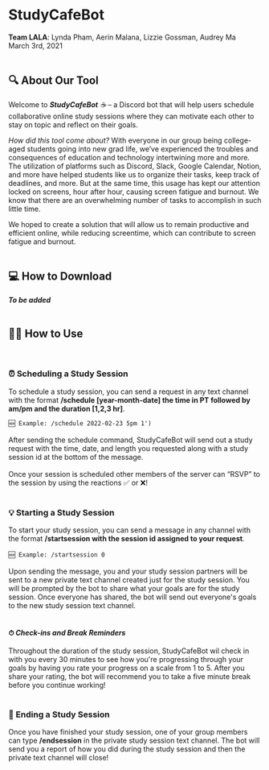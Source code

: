# StudyCafeBot
**Team LALA**: Lynda Pham, Aerin Malana, Lizzie Gossman, Audrey Ma<br>
March 3rd, 2021
<br><br>

## 🔍  About Our Tool

Welcome to _**StudyCafeBot** ☕️_ – a Discord bot that will help users schedule collaborative online study sessions where they can motivate each other to stay on topic and reflect on their goals. 

_How did this tool come about?_ With everyone in our group being college-aged students going into new grad life, we’ve experienced the troubles and consequences of education and technology intertwining more and more. The utilization of platforms such as Discord, Slack, Google Calendar, Notion, and more have helped students like us to organize their tasks, keep track of deadlines, and more. But at the same time, this usage has kept our attention locked on screens, hour after hour, causing screen fatigue and burnout. We know that there are an overwhelming number of tasks to accomplish in such little time.

We hoped to create a solution that will allow us to remain productive and efficient online, while reducing screentime, which can contribute to screen fatigue and burnout.
<br><br>

## 💻  How to Download

_**To be added**_
<br><br>

## 🧑‍💻 How to Use
<br>

### ⏰ Scheduling a Study Session
To schedule a study session, you can send a request in any text channel with the format **/schedule [year-month-date] the time in PT followed by am/pm and the duration [1,2,3 hr]**. <br>

`🆕 Example: /schedule 2022-02-23 5pm 1')`
<br><br>
After sending the schedule command, StudyCafeBot will send out a study request with the time, date, and length you requested along with a study session id at the bottom of the message.<br><br>
Once your session is scheduled other members of the server can “RSVP” to the session by using the reactions ✅ or ❌!
<br><br>

### 💡 Starting a Study Session
To start your study session, you can send a message in any channel with the format **/startsession with the session id assigned to your request**. <br><br>
`🆕 Example: /startsession 0`<br><br>
Upon sending the message, you and your study session partners will be sent to a new private text channel created just for the study session. You will be prompted by the bot to share what your goals are for the study session. Once everyone has shared, the bot will send out everyone's goals to the new study session text channel.<br><br>

#### ⏱  _Check-ins and Break Reminders_

Throughout the duration of the study session, StudyCafeBot wil check in with you every 30 minutes to see how you're progressing through your goals by having you rate your progress on a scale from 1 to 5. After you share your rating, the bot will recommend you to take a five minute break before you continue working!<br><br>

### 🎉  Ending a Study Session
Once you have finished your study session, one of your group members can type **/endsession** in the private study session text channel. The bot will send you a report of how you did during the study session and then the private text channel will close!
